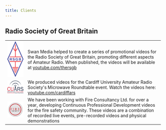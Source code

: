 ```yaml
---
title: Clients
---
```


## Radio Society of Great Britain

|                                                                   |                                                                                                                                                                                                                                               |
|-----------------------------------------------------------------------|----------------------------------------------------------------------------------------------------------------------------------------------------------------------------------------------------------------------------------------------------|
| ![RSGB Logo](/media/clients/rsgb_logo_2016_no_border.jpg "RSGB Logo") |               Swan Media helped to create a series of promotional videos for the Radio Society of Great Britain, promoting different aspects of Amateur Radio. When published, the videos will be available at [youtube.com/thersgb](http://youtube.com/thersgb) |
| ![CardiffARS Logo](/media/clients/cardiffars.png "CardiffARS Logo") | We produced videos for the Cardiff University Amateur Radio Society's Microwave Roundtable event. Watch the videos here: [youtube.com/cardiffars](https://www.youtube.com/watch?v=sMgXNJIQszQ&list=PLWcPCA66IpF0QRr6O4ax_Su7RspNdM5EY) |
| ![Fire Consultancy Logo](/media/clients/fire.jpg "Fire Consultancy Logo") | We have been working with Fire Consultancy Ltd. for over a year, developing Continuous Professional Development videos for the fire safety community. These videos are a combination of recorded live events, pre-recorded videos and physical demonstrations |
